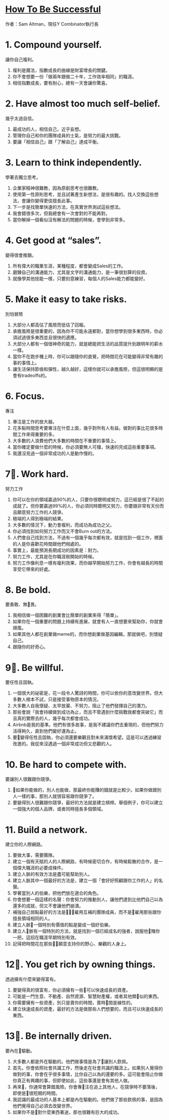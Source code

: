 [How To Be Successful](http://blog.samaltman.com/how-to-be-successful)
=================
作者：Sam Altman，現任Y Combinator執行長

# 1. Compound yourself.
讓你自己複利。
1. 複利是魔法，指數成長的曲線是財富增長的關鍵。
2. 你不會想要一份「做兩年跟做二十年，工作效率相同」的職涯。
3. 相信指數成長，要有耐心，總有一天會讓你驚喜。

# 2. Have almost too much self-belief.
幾乎太過自信。
1. 最成功的人，相信自己，近乎妄想。
2. 管理你自己和你的團隊成員的士氣，是努力的最大挑戰。
3. 要讓「相信自己」跟「了解自己」達成平衡。

# 3. Learn to think independently.
學著去獨立思考。
1. 企業家精神很難教，因為原創思考也很難教。
2. 使用第一性原則思考，並且試著產生新想法，是很有趣的。找人交換這些想法，會讓你變得更佳擅長此事。
3. 下一步是找簡單快速的方法，在真實世界測試這些想法。
4. 我會錯很多次，但我總會有一次會對的不能再對。
5. 當你解掉一個看似沒有解法的問題的時候，會學到非常多。

# 4. Get good at “sales”.
變得很會推銷。
1. 所有偉大的職業生涯，某種程度，都會變成Sales的工作。
2. 磨鍊自己的溝通能力，尤其是文字的溝通能力，是一筆很划算的投資。
3. 就像學其他技能一樣，只要刻意練習，每個人的Sales能力都能變好。

# 5. Make it easy to take risks.
別怕冒險

1. 大部分人都高估了風險而低估了回報。
2. 承擔風險是很重要的，因為你不可能永遠都對，當你想學到很多東西時，你必須試過很多東西並且很快的適應。
3. 大部分人都有一個很神奇的能力，就是總能把生活的品質提升到跟明年的薪水一樣。
4. 當你不在跑步機上時，你可以跟隨你的直覺，把時間花在可能變得非常有趣的事的事情上。
5. 讓生活保持節儉和彈性，越久越好，這樣你就可以承擔風險，但這很明顯的是會有tradeoffs的。

# 6. Focus.
專注

1. 專注是工作的放大器。
2. 花多點時間思考要專注在什麼上面，幾乎對所有人有益。做對的事比花很多時間工作來得重要的多。
3. 大多數的人浪費他們大多數的時間在不重要的事情上。
4. 當你確定要做什麼的時候，你必須要無人可擋，快速的完成這些重要事項。
5. 我還沒見過一個非常成功的人是動作慢的。

# 7. Work hard.
努力工作

1. 你可以在你的領域贏過90%的人，只要你很聰明或努力，這已經是很了不起的成就了。但你要贏過99%的人，你必須同時聰明又努力，你要跟非常有天份而且願意努力工作的人競爭。
2. 極端的人得到極端的結果。
3. 大多數的情況下，動力會複利，而成功為成功之父。
4. 你必須找到如何努力工作而又不會Burn out的方法。
5. 人們會自己找到方法，不過有一個幾乎每次都有效，就是找到一個工作，裡面的人是你喜歡花時間跟他們相處的。
6. 事實上，最能預測長期成功的因素是：耐力。
7. 努力工作，尤其是在你職涯剛開始的時候。
8. 努力工作像利息一樣有複利效果，而你越早開始努力工作，你會有越長的時間享受它帶來的好處。

# 8. Be bold.
要勇敢、無畏。

1. 我相信做一個困難的創業會比簡單的創業來得「簡單」。
2. 如果你在一個重要的問題上持續有進展，就會有人一直想要來幫助你，你就會順風。
3. 如果其他人都在創業做meme的，而你想創業做基因編輯，那就做吧，別懷疑自己。
4. 跟隨你的好奇心。

# 9. Be willful.
要任性且固執。

1. 一個很大的祕密是，花一段令人驚訝的時間，你可以依你的意改變世界。但大多數人根本不試，只是接受事物原本的情況。
2. 大多數人自我懷疑、太早放棄、不努力，阻止了他們發揮自己的潛力。
3. 那些會說「我會持續做到成功為止，而且不管遇到什麼挑戰我都會突破它」而且真的實際去的人，幾乎每次都會成功。
4. Airbnb是我的基準。他們有很多故事，是我不建議你們去重現的，但他們努力活得夠久，直到他們變好運為止。
5. 要變得任性且固執，你必須還要樂觀且對未來滿懷希望。這是可以透過練習改進的。我從來沒遇過一個非常成功但又悲觀的人。

# 10. Be hard to compete with.
要讓別人很難跟你競爭。

1. 如果你能做的，別人也能做，那最終你能賺的錢就是比較少。如果你做跟別人一樣的事，那別人就很容易跟你競爭了。
2. 要變得別人很難跟你競爭，最好的方法就是建立槓桿。舉個例子，你可以建立一個強大的個人品牌，或者同時擅長多個領域。

# 11. Build a network.
建立你的人際網路。

1. 要做大事，需要團隊。
2. 建立一個有天賦的人的人際網路，有時候密切合作，有時候鬆散的合作，是一個偉大職涯的必要成條件。
3. 建立人脈的有效方法是盡可能幫助別人。
4. 建立人脈其中一個最好的方法是，建立一個「會好好照顧跟你工作的人」的名聲。
5. 學著當別人的伯樂，把他們放在適合的角色。
6. 你會想要一個這樣的名聲：你會努力的推動別人，讓他們達到比他們自己以為還多的成就，但又不會讓他們崩潰。
7. 補強自己弱點最好的方法是雇用互補的團隊成員，而不是雇用那些跟你擅長領域相同的人。
8. 建立人脈一個特別有價值的點是變成一個好伯樂。
9. 建立人脈有一個特別的方法，就是找到一個已經成名的強者，說服他賭你一把，這招在職涯早期特別有效。
10. 記得把時間花在那些願意支持你的野心、樂觀的人身上。

# 12. You get rich by owning things.
透過擁有什麼來變得富有。

1. 要變得真的很富有，你必須擁有一些可以快速成長的資產。
2. 可能是一門生意、不動產、自然資源、智慧財產權，或者其他類似的東西。
3. 你需要擁有一些資產，別只是賣你的時間，賣時間是線性的。
4. 建立快速成長的資產，最好的方法是做那些人們想要的，而且可以快速成長的東西。

# 13. Be internally driven.
要內在驅動。

1. 大多數人都是外在驅動的。他們做事情是為了讓別人欽佩。
2. 首先，你會依照社會共識工作，然後走在社會共識的職涯上。如果別人覺得你做對的事，你會在乎很多事情，比你自己以為的還要的多。這可能會阻止你做你真正有興趣的事，但即使如此，這些事還是會有其他人做。
3. 再來，你通常會算錯風險。你會專注在追上其他人，在競爭時不要落後，即使是很短期的時間。
4. 我認識的最成功的人基本上都是內在驅動的。他們做了那些欽佩的事，是因為他們覺得自己必須去改變世界。
5. 如果你不是對什麼東西著迷，那也很難有巨大的成功。
